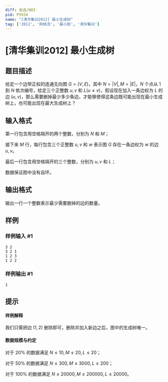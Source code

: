 ```yaml
---
diff: 省选/NOI-
pid: P5934
name: "[清华集训2012] 最小生成树"
tag: ['2012', '网络流', '最小割', '清华集训']
---
```

# [清华集训2012] 最小生成树
## 题目描述

给定一个边带正权的连通无向图 $G=(V,E)$，其中 $N=|V|,M=|E|$，$N$ 个点从 $1$ 到 $N$ 依次编号，给定三个正整数 $u,v$ 和 $L(u\ne v)$，假设现在加入一条边权为 $L$ 的边 $(u,v)$，那么需要删掉最少多少条边，才能够使得这条边既可能出现在最小生成树上，也可能出现在最大生成树上？
## 输入格式

第一行包含用空格隔开的两个整数，分别为 $N$ 和 $M$；

接下来 $M$ 行，每行包含三个正整数 $u,v$ 和 $w$ 表示图 $G$ 存在一条边权为 $w$ 的边 $u,v$。

最后一行包含用空格隔开的三个整数，分别为 $u,v$ 和 $L$；

数据保证图中没有自环。
## 输出格式

输出一行一个整数表示最少需要删掉的边的数量。
## 样例

### 样例输入 #1
```
3 2
3 2 1
1 2 3
1 2 2

```
### 样例输出 #1
```
1
```
## 提示

#### 样例解释
我们只需把边 $(1,2)$ 删除即可，删除并加入新边之后，图中的生成树唯一。

#### 数据规模与约定
对于 $20\%$ 的数据满足 $N\leqslant10,M\leqslant20,L\leqslant20$；

对于 $50\%$ 的数据满足 $N\leqslant300,M\leqslant3000,L\leqslant200$；

对于 $100\%$ 的数据满足 $N\leqslant20000,M\leqslant200000,L\leqslant20000$。
